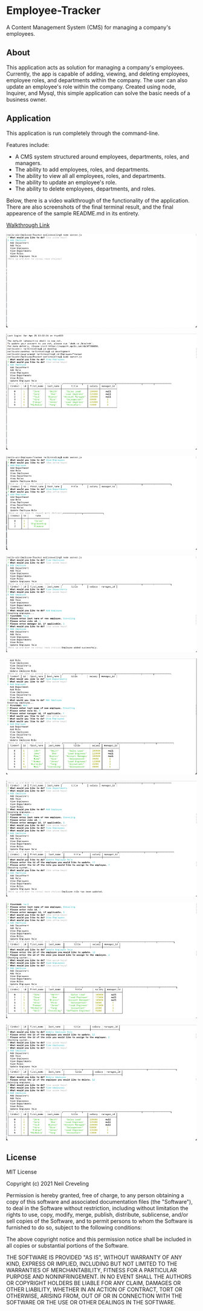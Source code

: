 # Employee-Tracker
A Content Management System (CMS) for managing a company's employees.

## About

This application acts as solution for managing a company's employees. Currently, the app is capable of adding, viewing, and deleting employees, employee roles, and departments within the company. The user can also update an employee's role within the company. Created using node, Inquirer, and Mysql, this simple application can solve the basic needs of a business owner.

## Application

This application is run completely through the command-line.

Features include:

* A CMS system structured around employees, departments, roles, and managers.
* The ability to add employees, roles, and departments.
* The ability to view all all employees, roles, and departments.
* The ability to update an employee's role.
* The ability to delete employees, departments, and roles.

Below, there is a video walkthrough of the functionality of the application. There are also screenshots of the final terminal result, and the final appearence of the sample README.md in its entirety.


[Walkthrough Link](https://www.youtube.com/watch?v=-uy6esQlePs&t=4s)

![Employee_Tracker_1](./screenshots/Employee_InitialMenu.png)

![Employee_Tracker_1](./screenshots/Employee_InitialView.png)

![Employee_Tracker_1](./screenshots/Employee_InitialAdd.png)

![Employee_Tracker_1](./screenshots/Employee_2View.png)

![Employee_Tracker_1](./screenshots/Employee_3View.png)

![Employee_Tracker_1](./screenshots/Employee_4View.png)

![Employee_Tracker_1](./screenshots/Employee_5View.png)

![Employee_Tracker_1](./screenshots/Employee_6View.png)


## License

MIT License

Copyright (c) 2021 Neil Creveling

Permission is hereby granted, free of charge, to any person obtaining a copy of this software and associated documentation files (the "Software"), to deal in the Software without restriction, including without limitation the rights to use, copy, modify, merge, publish, distribute, sublicense, and/or sell copies of the Software, and to permit persons to whom the Software is furnished to do so, subject to the following conditions:

The above copyright notice and this permission notice shall be included in all copies or substantial portions of the Software.

THE SOFTWARE IS PROVIDED "AS IS", WITHOUT WARRANTY OF ANY KIND, EXPRESS OR IMPLIED, INCLUDING BUT NOT LIMITED TO THE WARRANTIES OF MERCHANTABILITY, FITNESS FOR A PARTICULAR PURPOSE AND NONINFRINGEMENT. IN NO EVENT SHALL THE AUTHORS OR COPYRIGHT HOLDERS BE LIABLE FOR ANY CLAIM, DAMAGES OR OTHER LIABILITY, WHETHER IN AN ACTION OF CONTRACT, TORT OR OTHERWISE, ARISING FROM, OUT OF OR IN CONNECTION WITH THE SOFTWARE OR THE USE OR OTHER DEALINGS IN THE SOFTWARE.
